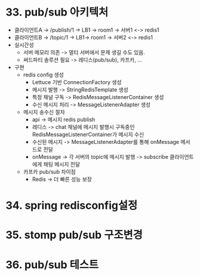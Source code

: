 # 33. pub/sub 아키텍처
- 클라이언트A -> /publish/1 -> LB1 -> room1 -> 서버1 <-> redis1 
- 클라이언트B -> /topic/1 -> LB1-> room1 -> 서버2 <-> redis1
- 실시간성
  - 서버 메모리 의존 -> 멀티 서버에서 문제 생길 수도 있음.
  - 써드파티 솔루션 필요 -> 레디스(pub/sub), 카프카, ...
- 구현
  - redis config 생성
    - Lettuce 기반 ConnectionFactory 생성
    - 메시지 발행 -> StringRedisTemplate 생성
    - 특정 채널 구독 -> RedisMessageListenerContainer 생성
    - 수신 메시지 처리 -> MessageListenerAdapter 생성
  - 메시지 송수신 절차
    - api -> 메시지 redis publish
    - 레디스 -> chat 채널에 메시지 발행시 구독중인 RedisMessageListenerContainer가 메시지 수신
    - 수신된 메시지 -> MessageListenerAdapter를 통해 onMessage 메서드로 전달
    - onMessage -> 각 서버의 topic에 메시지 발행 -> subscribe 클라이언트에게 채팅 메시지 전달
  - 카프카 pub/sub 차이점
    - Redis -> 더 빠른 성능 보장
# 34. spring redisconfig설정

# 35. stomp pub/sub 구조변경

# 36. pub/sub 테스트
